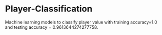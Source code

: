 # Player-Classification
Machine learning models to classify player value with training accuracy=1.0 and testing accuracy  = 0.9613644274277758.  
